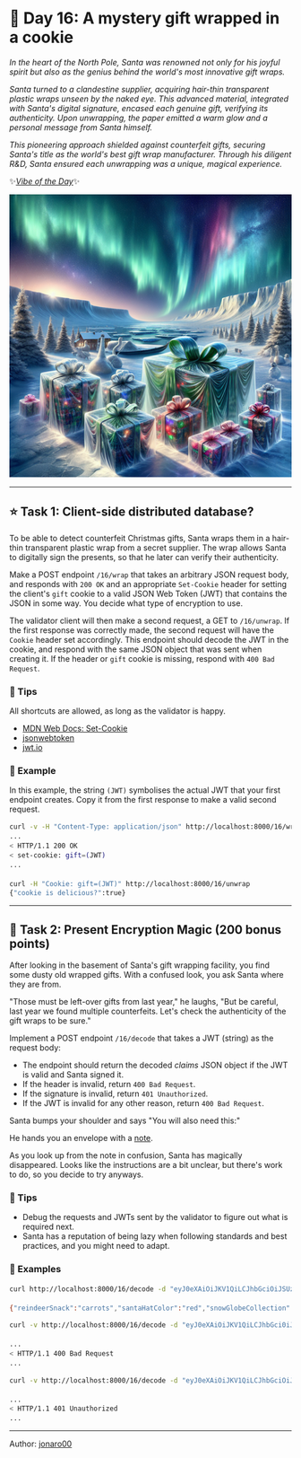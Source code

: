 # 🎄 Day 16: A mystery gift wrapped in a cookie

*In the heart of the North Pole, Santa was renowned not only for his joyful spirit but also as the genius behind the world's most innovative gift wraps.*

*Santa turned to a clandestine supplier, acquiring hair-thin transparent plastic wraps unseen by the naked eye. This advanced material, integrated with Santa's digital signature, encased each genuine gift, verifying its authenticity. Upon unwrapping, the paper emitted a warm glow and a personal message from Santa himself.*

*This pioneering approach shielded against counterfeit gifts, securing Santa's title as the world's best gift wrap manufacturer. Through his diligent R&D, Santa ensured each unwrapping was a unique, magical experience.*

✨[*Vibe of the Day*](https://www.youtube.com/watch?v=hC8CH0Z3L54)✨

![cover](../validator/assets/16.png)

---

## ⭐ Task 1: Client-side distributed database?

To be able to detect counterfeit Christmas gifts, Santa wraps them in a hair-thin transparent plastic wrap from a secret supplier.
The wrap allows Santa to digitally sign the presents, so that he later can verify their authenticity.

Make a POST endpoint `/16/wrap` that takes an arbitrary JSON request body, and responds with `200 OK` and an appropriate `Set-Cookie` header for setting the client's `gift` cookie to a valid JSON Web Token (JWT) that contains the JSON in some way. You decide what type of encryption to use.

The validator client will then make a second request, a GET to `/16/unwrap`.
If the first response was correctly made, the second request will have the `Cookie` header set accordingly.
This endpoint should decode the JWT in the cookie, and respond with the same JSON object that was sent when creating it.
If the header or `gift` cookie is missing, respond with `400 Bad Request`.

### 🔔 Tips

All shortcuts are allowed, as long as the validator is happy.

- [MDN Web Docs: Set-Cookie](https://developer.mozilla.org/en-US/docs/Web/HTTP/Headers/Set-Cookie)
- [jsonwebtoken](https://crates.io/crates/jsonwebtoken)
- [jwt.io](https://jwt.io/)

### 💠 Example

In this example, the string `(JWT)` symbolises the actual JWT that your first endpoint creates.
Copy it from the first response to make a valid second request.

```bash
curl -v -H "Content-Type: application/json" http://localhost:8000/16/wrap -d '{"cookie is delicious?": true}'
...
< HTTP/1.1 200 OK
< set-cookie: gift=(JWT)
...

curl -H "Cookie: gift=(JWT)" http://localhost:8000/16/unwrap
{"cookie is delicious?":true}
```

---

## 🎁 Task 2: Present Encryption Magic (200 bonus points)

After looking in the basement of Santa's gift wrapping facility, you find some dusty old wrapped gifts.
With a confused look, you ask Santa where they are from.

"Those must be left-over gifts from last year," he laughs, "But be careful, last year we found multiple counterfeits. Let's check the authenticity of the gift wraps to be sure."

Implement a POST endpoint `/16/decode` that takes a JWT (string) as the request body:

- The endpoint should return the decoded *claims* JSON object if the JWT is valid and Santa signed it.
- If the header is invalid, return `400 Bad Request`.
- If the signature is invalid, return `401 Unauthorized`.
- If the JWT is invalid for any other reason, return `400 Bad Request`.

Santa bumps your shoulder and says "You will also need this:"

He hands you an envelope with a [note](../validator/assets/day16_santa_public_key.pem).

As you look up from the note in confusion, Santa has magically disappeared.
Looks like the instructions are a bit unclear, but there's work to do, so you decide to try anyways.

### 🔔 Tips

- Debug the requests and JWTs sent by the validator to figure out what is required next.
- Santa has a reputation of being lazy when following standards and best practices, and you might need to adapt.

### 💠 Examples

```bash
curl http://localhost:8000/16/decode -d "eyJ0eXAiOiJKV1QiLCJhbGciOiJSUzI1NiJ9.eyJyZWluZGVlclNuYWNrIjoiY2Fycm90cyIsInNhbnRhSGF0Q29sb3IiOiJyZWQiLCJzbm93R2xvYmVDb2xsZWN0aW9uIjo1LCJzdG9ja2luZ1N0dWZmZXJzIjpbInlvLXlvIiwiY2FuZHkiLCJrZXljaGFpbiJdLCJ0cmVlSGVpZ2h0Ijo3fQ.EoWSlwZIMHdtd96U_FkfQ9SkbzskSvgEaRpsUeZQFJixDW57vZud_k-MK1R1LEGoJRPGttJvG_5ewdK9O46OuaGW4DHIOWIFLxSYFTJBdFMVmAWC6snqartAFr2U-LWxTwJ09WNpPBcL67YCx4HQsoGZ2mxRVNIKxR7IEfkZDhmpDkiAUbtKyn0H1EVERP1gdbzHUGpLd7wiuzkJnjenBgLPifUevxGPgj535cp8I6EeE4gLdMEm3lbUW4wX_GG5t6_fDAF4URfiAOkSbiIW6lKcSGD9MBVEGps88lA2REBEjT4c7XHw4Tbxci2-knuJm90zIA9KX92t96tF3VFKEA"

{"reindeerSnack":"carrots","santaHatColor":"red","snowGlobeCollection":5,"stockingStuffers":["yo-yo","candy","keychain"],"treeHeight":7}
```

```bash
curl -v http://localhost:8000/16/decode -d "eyJ0eXAiOiJKV1QiLCJhbGci0iJSUzI1NiJ9.eyJyZWluZGVlclNuYWNrIjoiY2Fycm90cyIsInNhbnRhSGF0Q29sb3IiOiJyZWQiLCJzbm93R2xvYmVDb2xsZWN0aW9uIjo1LCJzdG9ja2luZ1N0dWZmZXJzIjpbInlvLXlvIiwiY2FuZHkiLCJrZXljaGFpbiJdLCJ0cmVlSGVpZ2h0Ijo3fQ.EoWSlwZIMHdtd96U_FkfQ9SkbzskSvgEaRpsUeZQFJixDW57vZud_k-MK1R1LEGoJRPGttJvG_5ewdK9O46OuaGW4DHIOWIFLxSYFTJBdFMVmAWC6snqartAFr2U-LWxTwJ09WNpPBcL67YCx4HQsoGZ2mxRVNIKxR7IEfkZDhmpDkiAUbtKyn0H1EVERP1gdbzHUGpLd7wiuzkJnjenBgLPifUevxGPgj535cp8I6EeE4gLdMEm3lbUW4wX_GG5t6_fDAF4URfiAOkSbiIW6lKcSGD9MBVEGps88lA2REBEjT4c7XHw4Tbxci2-knuJm90zIA9KX92t96tF3VFKEA"

...
< HTTP/1.1 400 Bad Request
...
```

```bash
curl -v http://localhost:8000/16/decode -d "eyJ0eXAiOiJKV1QiLCJhbGciOiJSUzI1NiJ9.eyJnaWZ0cyI6WyJDb2FsIl19.DaVXV_czINRO1Cvhw33YSPSpV7_TYTqp7gIB_XiVl5fh3K9zkmDItBFLxJHyb7TRw_CGrAYwfinxn6_Dn9MMhp8d3tc-UnRskOxNHpqwU9EcbDtn31uHStT5sLfzdK0fdAc1XUJnr-9dbiGiYARO9YK7HAijdR8bCRMtvMUgIHsumWHO5BEE4CCeVgypzkebsoaev495OE0VNCfn1rSbTKR12xiIFoPCZALV9_slqoZvO59K0x8DSppx7uHApGjXvS6JmyjVgMJNuJoPrIYzc0nytVCa5uLjYIadS2inw7Sty1Jj-sLi8AgtYCXcpyB59MUXNP5xze_Sat8hmQ_NzQ"

...
< HTTP/1.1 401 Unauthorized
...
```

---

Author: [jonaro00](https://github.com/jonaro00)
